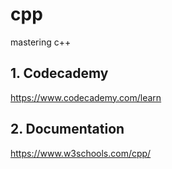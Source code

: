# cpp
mastering c++ 

## 1. Codecademy
https://www.codecademy.com/learn

## 2. Documentation
https://www.w3schools.com/cpp/
